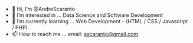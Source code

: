 - 👋 Hi, I’m @AndreScaranto
- 👀 I’m interested in ...
  Data Science and Software Development
- 🌱 I’m currently learning ...
  Web Development - (HTML / CSS / Javascript / PHP)
- 📫 How to reach me ...
  email: ascaranto@gmail.com
